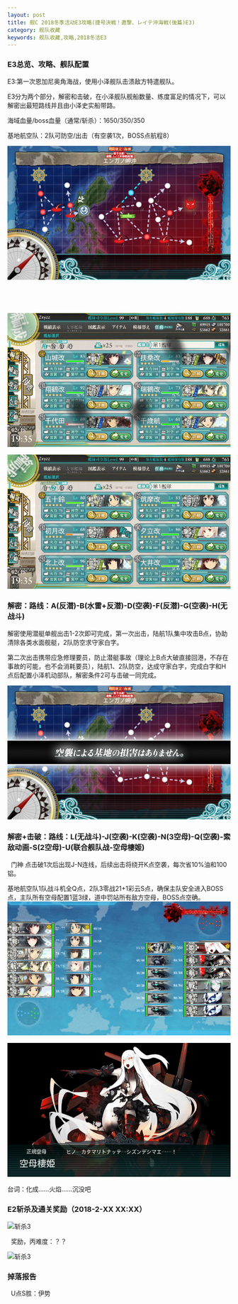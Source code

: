 ```yaml
---
layout: post
title: 舰C 2018冬季活动E3攻略(捷号決戦！邀撃、レイテ沖海戦(後篇)E3)
category: 舰队收藏
keywords: 舰队收藏,攻略,2018冬活E3
---
```

### E3总览、攻略、舰队配置

E3:第一次恩加尼奥角海战，使用小泽舰队击溃敌方特遣舰队。

E3分为两个部分，解密和击破，在小泽舰队舰船数量、练度富足的情况下，可以解密出最短路线并且由小泽史实船带路。
   
海域血量/boss血量（通常/斩杀）：1650/350/350

基地航空队：2队可防空/出击（有空袭1次，BOSS点航程8）

![海图](https://raw.githubusercontent.com/XSG-Windy/XSG-Windy.github.io/master/_posts/picdata-no%20artical/kancolle-2018winter3001.png)

 
--

![舰队配置](https://raw.githubusercontent.com/XSG-Windy/XSG-Windy.github.io/master/_posts/picdata-no%20artical/kancolle-2018winter3002.png)

![舰队配置](https://raw.githubusercontent.com/XSG-Windy/XSG-Windy.github.io/master/_posts/picdata-no%20artical/kancolle-2018winter3003.png)


### 解密：路线：A(反潜)-B(水雷+反潜)-D(空袭)-F(反潜)-G(空袭)-H(无战斗)

解密使用潜艇单舰出击1-2次即可完成，第一次出击，陆航1队集中攻击B点，协助清除各类水面舰艇，2队防空求守家白字。

第二次出击携带应急修理要员，防止潜艇事故（理论上B点大破直接回港，不存在事故的可能，也不会消耗要员），陆航1、2队防空，达成守家白字，完成白字和H点后配置小泽机动部队，解密条件2可与击破一同完成。

![白字](https://raw.githubusercontent.com/XSG-Windy/XSG-Windy.github.io/master/_posts/picdata-no%20artical/kancolle-2018winter3004.png)

### 解密+击破：路线：L(无战斗)-J(空袭)-K(空袭)-N(3空母)-Q(空袭)-索敌动画-S(2空母)-U(联合舰队战-空母棲姬)
 
门神 点击破1次后出现J-N连线，后续出击将绕开K点空袭，每次省10%油和100铝。

基地航空队1队战斗机全Q点，2队3零战21+1彩云S点，确保主队安全进入BOSS点，主队所有空母配置1蓝3绿，道中罚站所有敌方空母，BOSS点空确。
 
![U配置](https://raw.githubusercontent.com/XSG-Windy/XSG-Windy.github.io/master/_posts/picdata-no%20artical/kancolle-2018winter3006.png)

![台词](https://raw.githubusercontent.com/XSG-Windy/XSG-Windy.github.io/master/_posts/picdata-no%20artical/kancolle-2018winter3005.png)


台词：化成……火焰……沉没吧

### E2斩杀及通关奖励（2018-2-XX XX:XX）

![斩杀3](https://raw.githubusercontent.com/XSG-Windy/XSG-Windy.github.io/master/_posts/picdata-no%20artical/kancolle-2018winter205.png)

 
奖励，丙难度：？？

![斩杀3](https://raw.githubusercontent.com/XSG-Windy/XSG-Windy.github.io/master/_posts/picdata-no%20artical/kancolle-2018winter206.png)



### 掉落报告
 
U点S胜：伊势
 

